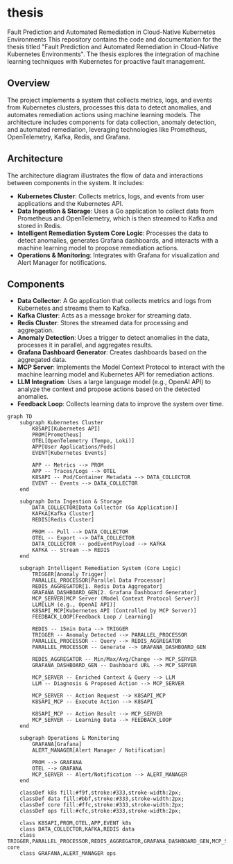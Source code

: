 # thesis
Fault Prediction and Automated Remediation in Cloud-Native Kubernetes Environments
This repository contains the code and documentation for the thesis titled "Fault Prediction and Automated Remediation in Cloud-Native Kubernetes Environments". The thesis explores the integration of machine learning techniques with Kubernetes for proactive fault management.
## Overview
The project implements a system that collects metrics, logs, and events from Kubernetes clusters, processes this data to detect anomalies, and automates remediation actions using machine learning models. The architecture includes components for data collection, anomaly detection, and automated remediation, leveraging technologies like Prometheus, OpenTelemetry, Kafka, Redis, and Grafana.
## Architecture
The architecture diagram illustrates the flow of data and interactions between components in the system. It includes:
- **Kubernetes Cluster**: Collects metrics, logs, and events from user applications and the Kubernetes API.
- **Data Ingestion & Storage**: Uses a Go application to collect data from Prometheus and OpenTelemetry, which is then streamed to Kafka and stored in Redis.
- **Intelligent Remediation System Core Logic**: Processes the data to detect anomalies, generates Grafana dashboards, and interacts with a machine learning model to propose remediation actions.
- **Operations & Monitoring**:
Integrates with Grafana for visualization and Alert Manager for notifications.
## Components
- **Data Collector**: A Go application that collects metrics and logs from Kubernetes and streams them to Kafka.
- **Kafka Cluster**: Acts as a message broker for streaming data.
- **Redis Cluster**: Stores the streamed data for processing and aggregation.
- **Anomaly Detection**: Uses a trigger to detect anomalies in the data, processes it in parallel, and aggregates results.
- **Grafana Dashboard Generator**: Creates dashboards based on the aggregated data.
- **MCP Server**: Implements the Model Context Protocol to interact with the machine learning model and Kubernetes API for remediation actions.
- **LLM Integration**: Uses a large language model (e.g., OpenAI API) to analyze the context and propose actions based on the detected anomalies.
- **Feedback Loop**: Collects learning data to improve the system over time.

```mermaid
graph TD
    subgraph Kubernetes Cluster
        K8SAPI[Kubernetes API]
        PROM[Prometheus]
        OTEL[OpenTelemetry (Tempo, Loki)]
        APP[User Applications/Pods]
        EVENT[Kubernetes Events]

        APP -- Metrics --> PROM
        APP -- Traces/Logs --> OTEL
        K8SAPI -- Pod/Container Metadata --> DATA_COLLECTOR
        EVENT -- Events --> DATA_COLLECTOR
    end

    subgraph Data Ingestion & Storage
        DATA_COLLECTOR[Data Collector (Go Application)]
        KAFKA[Kafka Cluster]
        REDIS[Redis Cluster]

        PROM -- Pull --> DATA_COLLECTOR
        OTEL -- Export --> DATA_COLLECTOR
        DATA_COLLECTOR -- podEventPayload --> KAFKA
        KAFKA -- Stream --> REDIS
    end

    subgraph Intelligent Remediation System (Core Logic)
        TRIGGER[Anomaly Trigger]
        PARALLEL_PROCESSOR[Parallel Data Processor]
        REDIS_AGGREGATOR[1. Redis Data Aggregator]
        GRAFANA_DASHBOARD_GEN[2. Grafana Dashboard Generator]
        MCP_SERVER[MCP Server (Model Context Protocol Server)]
        LLM[LLM (e.g., OpenAI API)]
        K8SAPI_MCP[Kubernetes API (Controlled by MCP Server)]
        FEEDBACK_LOOP[Feedback Loop / Learning]

        REDIS -- 15min Data --> TRIGGER
        TRIGGER -- Anomaly Detected --> PARALLEL_PROCESSOR
        PARALLEL_PROCESSOR -- Query --> REDIS_AGGREGATOR
        PARALLEL_PROCESSOR -- Generate --> GRAFANA_DASHBOARD_GEN

        REDIS_AGGREGATOR -- Min/Max/Avg/Change --> MCP_SERVER
        GRAFANA_DASHBOARD_GEN -- Dashboard URL --> MCP_SERVER

        MCP_SERVER -- Enriched Context & Query --> LLM
        LLM -- Diagnosis & Proposed Action --> MCP_SERVER

        MCP_SERVER -- Action Request --> K8SAPI_MCP
        K8SAPI_MCP -- Execute Action --> K8SAPI

        K8SAPI_MCP -- Action Result --> MCP_SERVER
        MCP_SERVER -- Learning Data --> FEEDBACK_LOOP
    end

    subgraph Operations & Monitoring
        GRAFANA[Grafana]
        ALERT_MANAGER[Alert Manager / Notification]

        PROM --> GRAFANA
        OTEL --> GRAFANA
        MCP_SERVER -- Alert/Notification --> ALERT_MANAGER
    end

    classDef k8s fill:#f9f,stroke:#333,stroke-width:2px;
    classDef data fill:#bbf,stroke:#333,stroke-width:2px;
    classDef core fill:#ffc,stroke:#333,stroke-width:2px;
    classDef ops fill:#cfc,stroke:#333,stroke-width:2px;

    class K8SAPI,PROM,OTEL,APP,EVENT k8s
    class DATA_COLLECTOR,KAFKA,REDIS data
    class TRIGGER,PARALLEL_PROCESSOR,REDIS_AGGREGATOR,GRAFANA_DASHBOARD_GEN,MCP_SERVER,LLM,K8SAPI_MCP,FEEDBACK_LOOP core
    class GRAFANA,ALERT_MANAGER ops
